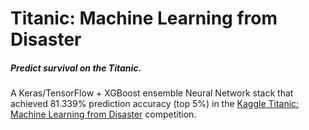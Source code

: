 # Titanic: Machine Learning from Disaster

##### Predict survival on the Titanic.
A Keras/TensorFlow + XGBoost ensemble Neural Network stack that achieved 81.339% prediction accuracy (top 5%)
in the [Kaggle Titanic: Machine Learning from Disaster](https://www.kaggle.com/c/titanic) competition.
